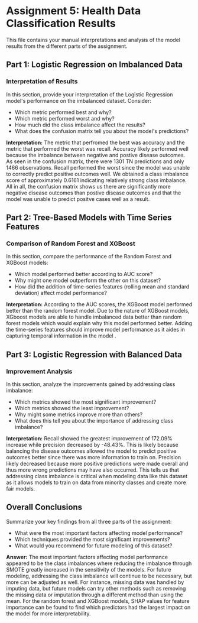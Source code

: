 # Assignment 5: Health Data Classification Results

This file contains your manual interpretations and analysis of the model results from the different parts of the assignment.

## Part 1: Logistic Regression on Imbalanced Data

### Interpretation of Results

In this section, provide your interpretation of the Logistic Regression model's performance on the imbalanced dataset. Consider:

- Which metric performed best and why?
- Which metric performed worst and why?
- How much did the class imbalance affect the results?
- What does the confusion matrix tell you about the model's predictions?

**Interpretation:** The metric that perfromed the best was accuracy and the metric that performed the worst was recall. Accuracy likely performed well because the imbalance between negative and postive disease outcomes. As seen in the confusion matrix, there were 1301 TN predictions and only 1466 observations. Recall performed the worst since the model was unable to correctly predict positive outcomes well. We obtained a class imbalance score of approximately 0.6161 indicating relatively strong class imbalance. All in all, the confusion matrix shows us there are significantly more negative disease outcomes than postive disease outcomes and that the model was unable to predict positve cases well as a result. 



## Part 2: Tree-Based Models with Time Series Features

### Comparison of Random Forest and XGBoost

In this section, compare the performance of the Random Forest and XGBoost models:

- Which model performed better according to AUC score?
- Why might one model outperform the other on this dataset?
- How did the addition of time-series features (rolling mean and standard deviation) affect model performance?

**Interpretation:** According to the AUC scores, the XGBoost model performed better than the random forest model. Due to the nature of XGBoost models, XGboost models are able to handle imbalanced data better than random forest models which would explain why this model performed better. Adding the time-series features should improve model performance as it aides in capturing temporal information in the model .

## Part 3: Logistic Regression with Balanced Data

### Improvement Analysis

In this section, analyze the improvements gained by addressing class imbalance:

- Which metrics showed the most significant improvement?
- Which metrics showed the least improvement?
- Why might some metrics improve more than others?
- What does this tell you about the importance of addressing class imbalance?

**Interpretation:** Recall showed the greatest improvement of 172.09% increase while precision decreased by -48.43%. This is likely because balancing the disease outcomes allowed the model to predict positive outcomes better since there was more information to train on. Precision likely decreased because more positive predictions were made overall and thus more wrong predictions may have also occurred. This tells us that addressing class imbalance is critical when modeling data like this dataset as it allows models to train on data from minority classes and create more fair models. 

## Overall Conclusions

Summarize your key findings from all three parts of the assignment:

- What were the most important factors affecting model performance?
- Which techniques provided the most significant improvements?
- What would you recommend for future modeling of this dataset?

**Answer:** The most important factors affecting model performance appeared to be the class imbalances where reducing the imbalance through SMOTE greatly increased in the sensitivity of the models. For future modeling, addressing the class imbalance will continue to be necessary, but more can be adjusted as well. For instance, missing data was handled by imputing data, but future models can try other methods such as removing the missing data or imputation through a different method than using the mean. For the random forest and XGBoost models, SHAP values for feature importance can be found to find which predictors had the largest impact on the model for more interpretability. 